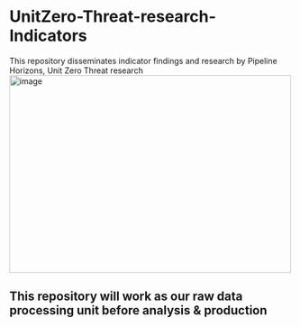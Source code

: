 # UnitZero-Threat-research-Indicators
This repository disseminates indicator findings and research by Pipeline Horizons, Unit Zero Threat research
<img width="500" height="350" alt="image" src="https://github.com/user-attachments/assets/68c98e7a-add5-4982-a1fc-989aee444bc1" />

## This repository will work as our raw data processing unit before analysis & production 
